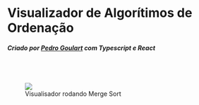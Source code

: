 <h1>Visualizador de Algorítimos de Ordenação</h1>
<h5>Criado por <a href="https://github.com/pedroBGoulart/">Pedro Goulart</a> com Typescript e React</h5>
<br>
<br>
<figure>
  <img src="https://user-images.githubusercontent.com/69083658/112732603-b2b39500-8f19-11eb-82b2-1184fa5f0177.png"/>
  <figcaption>Visualisador rodando Merge Sort</figcaption>  
</figure>




